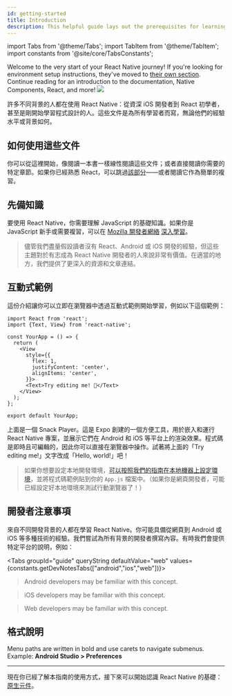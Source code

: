 ```yaml
---
id: getting-started
title: Introduction
description: This helpful guide lays out the prerequisites for learning React Native, using these docs, and setting up your environment.
---
```


import Tabs from '@theme/Tabs'; import TabItem from '@theme/TabItem'; import constants from '@site/core/TabsConstants';

<div className="content-banner">
  Welcome to the very start of your React Native journey! If you're looking for environment setup instructions, they've moved to <a href="environment-setup">their own section</a>. Continue reading for an introduction to the documentation, Native Components, React, and more!
  <img className="content-banner-img" src="/docs/assets/p_android-ios-devices.svg" alt=" " />
</div>

許多不同背景的人都在使用 React Native：從資深 iOS 開發者到 React 初學者，甚至是剛開始學習程式設計的人。這些文件是為所有學習者而寫，無論他們的經驗水平或背景如何。

## 如何使用這些文件

你可以從這裡開始，像閱讀一本書一樣線性閱讀這些文件；或者直接閱讀你需要的特定章節。如果你已經熟悉 React，可以跳過[該部分](intro-react)——或者閱讀它作為簡單的複習。

## 先備知識

要使用 React Native，你需要理解 JavaScript 的基礎知識。如果你是 JavaScript 新手或需要複習，可以在 [Mozilla 開發者網絡](https://developer.mozilla.org/en-US/docs/Web/JavaScript) [深入學習](https://developer.mozilla.org/en-US/docs/Web/JavaScript/A_re-introduction_to_JavaScript)。

> 儘管我們盡量假設讀者沒有 React、Android 或 iOS 開發的經驗，但這些主題對於有志成為 React Native 開發者的人來說非常有價值。在適當的地方，我們提供了更深入的資源和文章連結。

## 互動式範例

這份介紹讓你可以立即在瀏覽器中透過互動式範例開始學習，例如以下這個範例：

```SnackPlayer name=Hello%20World
import React from 'react';
import {Text, View} from 'react-native';

const YourApp = () => {
  return (
    <View
      style={{
        flex: 1,
        justifyContent: 'center',
        alignItems: 'center',
      }}>
      <Text>Try editing me! 🎉</Text>
    </View>
  );
};

export default YourApp;
```

上面是一個 Snack Player。這是 Expo 創建的一個方便工具，用於嵌入和運行 React Native 專案，並展示它們在 Android 和 iOS 等平台上的渲染效果。程式碼是即時且可編輯的，因此你可以直接在瀏覽器中操作。試著將上面的「Try editing me!」文字改成「Hello, world!」吧！

> 如果你想要設定本地開發環境，[可以按照我們的指南在本地機器上設定環境](environment-setup)，並將程式碼範例貼到你的 `App.js` 檔案中。（如果你是網頁開發者，可能已經設定好本地環境來測試行動瀏覽器了！）

## 開發者注意事項

來自不同開發背景的人都在學習 React Native。你可能具備從網頁到 Android 或 iOS 等多種技術的經驗。我們嘗試為所有背景的開發者撰寫內容。有時我們會提供特定平台的說明，例如：

<Tabs groupId="guide" queryString defaultValue="web" values={constants.getDevNotesTabs(["android","ios","web"])}>

<TabItem value="android">

> Android developers may be familiar with this concept.

</TabItem>
<TabItem value="ios">

> iOS developers may be familiar with this concept.

</TabItem>
<TabItem value="web">

> Web developers may be familiar with this concept.

</TabItem>
</Tabs>

## 格式說明

Menu paths are written in bold and use carets to navigate submenus. Example: **Android Studio > Preferences**

---

現在你已經了解本指南的使用方式，接下來可以開始認識 React Native 的基礎：[原生元件](intro-react-native-components.md)。